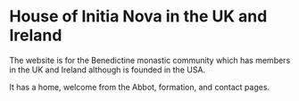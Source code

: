# House of Initia Nova in the UK and Ireland
The website is for the Benedictine monastic community which has members in the UK and Ireland although is founded in the USA. 

It has a home, welcome from the Abbot, formation, and contact pages.
